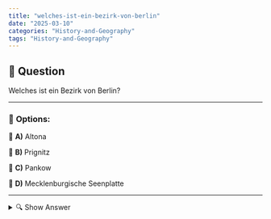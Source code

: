 ```yaml
---
title: "welches-ist-ein-bezirk-von-berlin"
date: "2025-03-10"
categories: "History-and-Geography"
tags: "History-and-Geography"
---
```


## 📌 **Question**

Welches ist ein Bezirk von Berlin?



---

### 📝 **Options:**

🔘 **A)** Altona

🔘 **B)** Prignitz

🔘 **C)** Pankow

🔘 **D)** Mecklenburgische Seenplatte

---

<details>
  <summary>🔍 Show Answer</summary>

  <p>
💡  <b>Correct Answer:</b>  c
  </p>
  <p>
    📖<b>Explanation:</b>
    Berlin ist die Hauptstadt Deutschlands und in zwölf Bezirke (Bezirke) unterteilt, die jeweils eigene Verwaltungen und charakteristische Stadtteile haben. Einer dieser Bezirke ist Pankow, bekannt für seine lebendige Kulturszene und vielfältigen Wohngegenden. Die anderen Optionen wie Altona, Prignitz und Mecklenburgische Seenplatte gehören zu verschiedenen Regionen oder Bundesländern Deutschlands und sind keine Berliner Bezirke. Das Verständnis der administrativen Gliederung Berlins hilft dabei, die geographische und politische Struktur der Stadt besser einzuordnen.
  </p>
</details>
